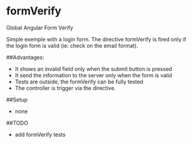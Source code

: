 formVerify
==========

Global Angular Form Verify

Simple exemple with a login form. The directive formVerify is fired only if the
login form is valid (ie: check on the email format).

##Advantages:
- It shows an invalid field only when the submit button is pressed
- It send the information to the server only when the form is valid
- Tests are outside, the formVerify can be fully tested
- The controller is trigger via the directive.


##Setup
- none

##TODO
- add formVerify tests
